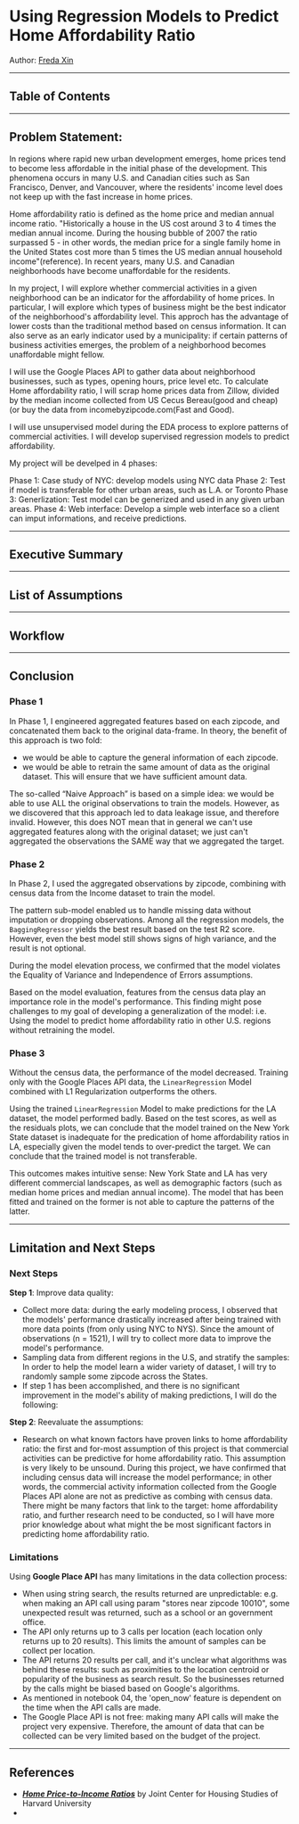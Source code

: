 # Using Regression Models to Predict Home Affordability Ratio 

Author: [Freda Xin](https://github.com/FredaXin)

---
## Table of Contents

---
## Problem Statement:
In regions where rapid new urban development emerges, home prices tend to become less affordable in the initial phase of the development. This phenomena occurs in many U.S. and Canadian cities such as San Francisco, Denver, and Vancouver, where the residents' income level does not keep up with the fast increase in home prices.

Home affordability ratio is defined as the home price and median annual income ratio. "Historically a house in the US cost around 3 to 4 times the median annual income. During the housing bubble of 2007 the ratio surpassed 5 - in other words, the median price for a single family home in the United States cost more than 5 times the US median annual household income"(reference). In recent years, many U.S. and Canadian neighborhoods have become unaffordable for the residents.

In my project, I will explore whether commercial activities in a given neighborhood can be an indicator for the affordability of home prices. In particular, I will explore which types of business might be the best indicator of the neighborhood's affordability level. This approch has the advantage of lower costs than the traditional method based on census information. It can also serve as an early indicator used by a municipality: if certain patterns of business activities emerges, the problem of a neighborhood becomes unaffordable might fellow.

I will use the Google Places API to gather data about neighborhood businesses, such as types, opening hours, price level etc. To calculate Home affordability ratio, I will scrap home prices data from Zillow, divided by the median income collected from US Cecus Bereau(good and cheap) (or buy the data from incomebyzipcode.com(Fast and Good).

I will use unsupervised model during the EDA process to explore patterns of commercial activities. I will develop supervised regression models to predict affordability.

My project will be develped in 4 phases:

Phase 1: Case study of NYC: develop models using NYC data
Phase 2: Test if model is transferable for other urban areas, such as L.A. or Toronto
Phase 3: Generlization: Test model can be generized and used in any given urban areas.
Phase 4: Web interface: Develop a simple web interface so a client can imput
informations, and receive predictions.

---
## Executive Summary

---
## List of Assumptions

---
## Workflow 

---
## Conclusion 
### Phase 1
In Phase 1, I engineered aggregated features based on each zipcode, and
concatenated them back to the original data-frame. In theory, the benefit of this
approach is two fold:
- we would be able to capture the general information of each zipcode.
- we would be able to retrain the same amount of data as the original dataset. This will ensure that we have sufficient amount data. 

The so-called “Naive Approach” is based on a simple idea: we would
be able to use ALL the original observations to train the models. However, as we
discovered that this approach led to data leakage issue, and therefore invalid. However, this does NOT mean that in general we can't use aggregated features along with the original dataset; we just can't aggregated the observations the SAME way that we aggregated the target.


### Phase 2
In Phase 2, I used the aggregated observations by zipcode, combining with census
data from the Income dataset to train the model.

The pattern sub-model enabled us to handle missing data without imputation or dropping observations.
Among all the regression models, the `BaggingRegressor` yields the best result
based on the test R2 score. However, even the best model still shows signs of
high variance, and the result is not optional.

During the model elevation process, we confirmed that the model violates the
Equality of Variance and Independence of Errors assumptions.

Based on the model evaluation, features from the census data play an
importance role in the model's performance. This finding might pose challenges
to my goal of developing a generalization of the model: i.e. Using the model to
predict home affordability ratio in other U.S. regions without retraining the
model.


### Phase 3
Without the census data, the performance of the model decreased. Training only with the Google Places API data, the `LinearRegression` Model combined with L1 Regularization outperforms the others. 

Using the trained `LinearRegression` Model to make predictions for the LA dataset, the model performed badly. Based on the test scores, as well as the residuals plots, we can conclude that the model trained on the New York State dataset is inadequate for the predication of home affordability ratios in LA, especially given the model tends to over-predict the target. We can conclude that the trained model is not transferable. 

This outcomes makes intuitive sense: New York State and LA has very different
commercial landscapes, as well as demographic factors (such as median home
prices and median annual income). The model that has been fitted and trained on the
former is not able to capture the patterns of the latter. 

---
## Limitation and Next Steps
### Next Steps
**Step 1**: Improve data quality: 
- Collect more data: during the early modeling process, I observed that the models' performance drastically increased after being trained with more data points (from only using NYC to NYS). Since the amount of observations (n = 1521), I will try to collect more data to improve the model's performance.
- Sampling data from different regions in the U.S, and stratify the samples: In order to help the model learn a wider variety of dataset, I will try to randomly sample some zipcode across the States.
- If step 1 has been accomplished, and there is no significant improvement in the model's ability of making predictions, I will do the following:

**Step 2**: Reevaluate the assumptions: 
 - Research on what known factors have proven links to home affordability ratio:
   the first and for-most assumption of this project is that commercial
   activities can be predictive for home affordability ratio. This assumption is
   very likely to be unsound. During this project, we have confirmed that
   including census data will increase the model performance; in other words,
   the commercial activity information collected from the Google Places API
   alone are not as predictive as combing with census data. There might be many
   factors that link to the target: home affordability ratio, and further
   research need to be conducted, so I will have more prior knowledge about what
   might the be most significant factors in predicting home affordability ratio.
   
 ### Limitations
Using **Google Place API** has many limitations in the data collection process: 

- When using string search, the results returned are unpredictable: e.g. when making an API call using param "stores near zipcode 10010", some unexpected result was returned, such as a school or an government office. 
- The API only returns up to 3 calls per location (each location only returns up to 20 results). This limits the amount of samples can be collect per location. 
- The API returns 20 results per call, and it's unclear what algorithms was behind these results: such as proximities to the location centroid or popularity of the business as search result. So the businesses returned by the calls might be biased based on Google's algorithms.
- As mentioned in notebook 04, the 'open_now' feature is dependent on the time when the API calls are made. 
- The Google Place API is not free: making many API calls will make the project very expensive. Therefore, the amount of data that can be collected can be very limited based on the budget of the project. 



---
## References 
- *[**Home Price-to-Income Ratios**](https://www.jchs.harvard.edu/home-price-income-ratios)* by Joint Center for Housing Studies of Harvard University
- 